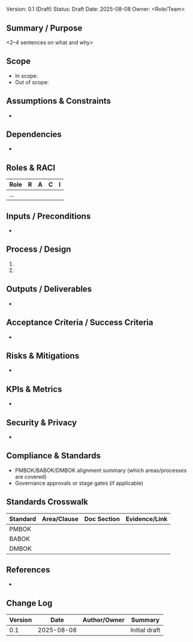 # <Document Title>

Version: 0.1 (Draft)
Status: Draft
Date: 2025-08-08
Owner: <Role/Team>

## Summary / Purpose
<2–4 sentences on what and why>

## Scope
- In scope:
- Out of scope:

## Assumptions & Constraints
- 

## Dependencies
- 

## Roles & RACI
| Role | R | A | C | I |
|------|---|---|---|---|
| ...  |   |   |   |   |

## Inputs / Preconditions
- 

## Process / Design
1. 
2. 

## Outputs / Deliverables
- 

## Acceptance Criteria / Success Criteria
- 

## Risks & Mitigations
- 

## KPIs & Metrics
- 

## Security & Privacy
- 

## Compliance & Standards
- PMBOK/BABOK/DMBOK alignment summary (which areas/processes are covered)
- Governance approvals or stage gates (if applicable)

## Standards Crosswalk
| Standard | Area/Clause | Doc Section | Evidence/Link |
|----------|-------------|-------------|---------------|
| PMBOK    |             |             |               |
| BABOK    |             |             |               |
| DMBOK    |             |             |               |

## References
- 

## Change Log
| Version | Date       | Author/Owner | Summary |
|---------|------------|--------------|---------|
| 0.1     | 2025-08-08 | <Team>       | Initial draft |
